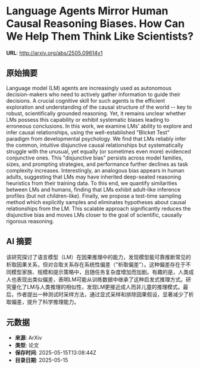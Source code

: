 # Language Agents Mirror Human Causal Reasoning Biases. How Can We Help Them Think Like Scientists?

**URL**: http://arxiv.org/abs/2505.09614v1

## 原始摘要

Language model (LM) agents are increasingly used as autonomous
decision-makers who need to actively gather information to guide their
decisions. A crucial cognitive skill for such agents is the efficient
exploration and understanding of the causal structure of the world -- key to
robust, scientifically grounded reasoning. Yet, it remains unclear whether LMs
possess this capability or exhibit systematic biases leading to erroneous
conclusions. In this work, we examine LMs' ability to explore and infer causal
relationships, using the well-established "Blicket Test" paradigm from
developmental psychology. We find that LMs reliably infer the common, intuitive
disjunctive causal relationships but systematically struggle with the unusual,
yet equally (or sometimes even more) evidenced conjunctive ones. This
"disjunctive bias" persists across model families, sizes, and prompting
strategies, and performance further declines as task complexity increases.
Interestingly, an analogous bias appears in human adults, suggesting that LMs
may have inherited deep-seated reasoning heuristics from their training data.
To this end, we quantify similarities between LMs and humans, finding that LMs
exhibit adult-like inference profiles (but not children-like). Finally, we
propose a test-time sampling method which explicitly samples and eliminates
hypotheses about causal relationships from the LM. This scalable approach
significantly reduces the disjunctive bias and moves LMs closer to the goal of
scientific, causally rigorous reasoning.


## AI 摘要

该研究探讨了语言模型（LM）在因果推理中的能力，发现模型能可靠推断常见的析取因果关系，但对合取关系存在系统性偏差（"析取偏差"）。这种偏差存在于不同模型家族、规模和提示策略中，且随任务复杂度增加而加剧。有趣的是，人类成人也表现出类似偏差，表明LM可能从训练数据中继承了这种启发式推理方式。研究量化了LM与人类推理的相似性，发现LM更接近成人而非儿童的推理模式。最后，作者提出一种测试时采样方法，通过显式采样和排除因果假设，显著减少了析取偏差，提升了科学推理能力。

## 元数据

- **来源**: ArXiv
- **类型**: 论文
- **保存时间**: 2025-05-15T13:08:44Z
- **目录日期**: 2025-05-15
